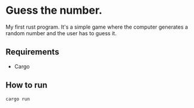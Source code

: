 # Guess the number.

My first rust program. It's a simple game where the computer generates a random number and the user has to guess it.

## Requirements

- Cargo

## How to run

```bash
cargo run
```